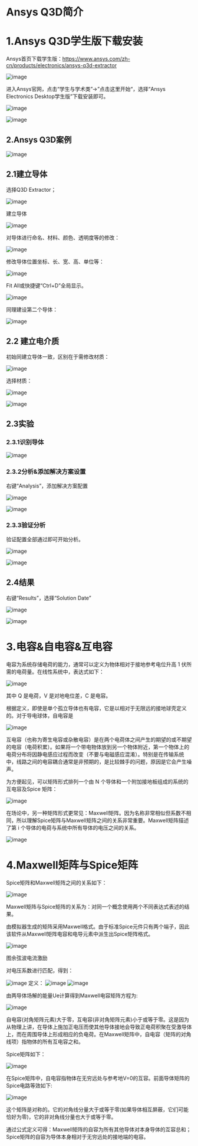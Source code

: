 # Ansys Q3D简介

# 1.Ansys Q3D学生版下载安装

Ansys首页下载学生版：https://www.ansys.com/zh-cn/products/electronics/ansys-q3d-extractor

![image](https://github.com/WangRui8217/Ansys_Q3D/blob/main/images/1.png)

进入Ansys官网，点击“学生与学术类”->”点击这里开始“，选择“Ansys Electronics Desktop学生版”下载安装即可。

![image](https://github.com/WangRui8217/Ansys_Q3D/blob/main/images/2.png)

![image](https://github.com/WangRui8217/Ansys_Q3D/blob/main/images/3.png)

## 2.Ansys Q3D案例

![image](https://github.com/WangRui8217/Ansys_Q3D/blob/main/images/4.png)

## 2.1建立导体

选择Q3D Extractor；

![image](https://github.com/WangRui8217/Ansys_Q3D/blob/main/images/5.png)

建立导体

![image](https://github.com/WangRui8217/Ansys_Q3D/blob/main/images/6.png)

对导体进行命名、材料、颜色、透明度等的修改：

![image](https://github.com/WangRui8217/Ansys_Q3D/blob/main/images/7.png)

修改导体位置坐标、长、宽、高、单位等：

![image](https://github.com/WangRui8217/Ansys_Q3D/blob/main/images/8.png)

Fit All或快捷键“Ctrl+D”全局显示。

![image](https://github.com/WangRui8217/Ansys_Q3D/blob/main/images/8.png)

同理建设第二个导体：

![image](https://github.com/WangRui8217/Ansys_Q3D/blob/main/images/9.png)

## 2.2 建立电介质

初始同建立导体一致，区别在于需修改材质：

![image](https://github.com/WangRui8217/Ansys_Q3D/blob/main/images/10.png)

选择材质：

![image](https://github.com/WangRui8217/Ansys_Q3D/blob/main/images/11.png)

![image](https://github.com/WangRui8217/Ansys_Q3D/blob/main/images/12.png)

## 2.3实验

### 2.3.1识别导体

![image](https://github.com/WangRui8217/Ansys_Q3D/blob/main/images/13.png)

### 2.3.2分析&添加解决方案设置

右键“Analysis”，添加解决方案配置

![image](https://github.com/WangRui8217/Ansys_Q3D/blob/main/images/14.png)

![image](https://github.com/WangRui8217/Ansys_Q3D/blob/main/images/15.png)

### 2.3.3验证分析

验证配置全部通过即可开始分析。

![image](https://github.com/WangRui8217/Ansys_Q3D/blob/main/images/16.png)

![image](https://github.com/WangRui8217/Ansys_Q3D/blob/main/images/17.png)

## 2.4结果

右键“Results”，选择“Solution Date”

![image](https://github.com/WangRui8217/Ansys_Q3D/blob/main/images/18.png)

![image](https://github.com/WangRui8217/Ansys_Q3D/blob/main/images/19.png)

# 3.电容&自电容&互电容

电容为系统存储电荷的能力，通常可以定义为物体相对于接地参考电位升高 1 伏所需的电荷量。在线性系统中，表达式如下：

![image](https://github.com/WangRui8217/Ansys_Q3D/blob/main/images/20.png)

其中 Q 是电荷，V 是对地电位差，C 是电容。

根据定义，即使是单个孤立导体也有电容，它是以相对于无限远的接地球壳定义的。对于导电球体，自电容是

![image](https://github.com/WangRui8217/Ansys_Q3D/blob/main/images/21.png)

互电容（也称为寄生电容或杂散电容）是在两个电荷体之间产生的期望的或不期望的电容（电荷积累）。如果将一个带电物体放到另一个物体附近，第一个物体上的电荷分布将因静电感应过程而改变（不要与电磁感应混淆）。特别是在传输系统中，线路之间的电容耦合通常是非预期的，是比较棘手的问题，原因是它会产生噪声。

为方便起见，可以矩阵形式排列一个由 N 个导体和一个附加接地板组成的系统的互电容及Spice 矩阵：

![image](https://github.com/WangRui8217/Ansys_Q3D/blob/main/images/22.png)

在场论中，另一种矩阵形式更常见：Maxwell矩阵。因为名称非常相似但系数不相同，所以理解Spice矩阵与Maxwell矩阵之间的关系非常重要。Maxwell矩阵描述了第 i 个导体的电荷与系统中所有导体的电压之间的关系。

![image](https://github.com/WangRui8217/Ansys_Q3D/blob/main/images/23.png)

# 4.Maxwell矩阵与Spice矩阵

Spice矩阵和Maxwell矩阵之间的关系如下：

![image](https://github.com/WangRui8217/Ansys_Q3D/blob/main/images/24.png)

Maxwell矩阵与Spice矩阵的关系为：对同一个概念使用两个不同表达式表述的结果。

由模拟器生成的矩阵采用Maxwell格式。由于标准Spice元件只有两个端子，因此该软件从Maxwell矩阵电容和电导元素中派生出Spice矩阵格式。

![image](https://github.com/WangRui8217/Ansys_Q3D/blob/main/images/25.png)

图余弦波电流激励

对电压系数进行匹配，得到：

![image](https://github.com/WangRui8217/Ansys_Q3D/blob/main/images/26.png)
定义：
![image](https://github.com/WangRui8217/Ansys_Q3D/blob/main/images/30.png)
![image](https://github.com/WangRui8217/Ansys_Q3D/blob/main/images/31.png)

由两导体场解的能量Ue计算得到Maxwell电容矩阵方程为:

![image](https://github.com/WangRui8217/Ansys_Q3D/blob/main/images/27.png)

自电容(对角矩阵元素)大于零，互电容(非对角矩阵元素)小于或等于零。这是因为从物理上讲，在导体上施加正电压而使其他导体接地会导致正电荷积聚在受激导体上，而在周围导体上形成相应的负电荷。在Maxwell矩阵中，自电容（矩阵的对角线项）指物体的所有互电容之和。



Spice矩阵如下：

![image](https://github.com/WangRui8217/Ansys_Q3D/blob/main/images/28.png)

在Spice矩阵中，自电容指物体在无穷远处与参考地V=0的互容。前面导体矩阵的Spice电路等效如下:

![image](https://github.com/WangRui8217/Ansys_Q3D/blob/main/images/29.png)

这个矩阵是对称的。它的对角线分量大于或等于零(如果导体相互屏蔽，它们可能恰好为零)，它的非对角线分量也大于或等于零。

通过公式定义可得：Maxwell矩阵的自容为所有其他导体对本身导体的互容总和；Spice矩阵的自容为导体本身相对于无穷远处的接地端的电容。
